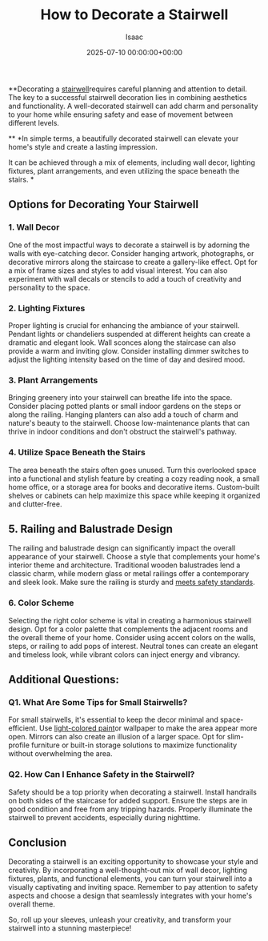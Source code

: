 ﻿---
title: How to Decorate a Stairwell
description: Decorating a stairwell requires careful planning and attention to detail. The key to a successful stairwell decoration lies in combining aesthetics and...
slug: /how-to-decorate-a-stairwell/
date: 2025-07-10 00:00:00+00:00
lastmod: 2025-07-10 00:00:00+03:00
author: Isaac
categories:

- DIY Paintings

- Guide
tags:

- diy-paintings

- stairwell
layout: post
---

**Decorating a [stairwell](https://pestpolicy.com/how-do-you-paint-a-ceiling-in-a-stairwell/)requires careful planning and attention to detail. The key to a successful stairwell decoration lies in combining aesthetics and functionality. A well-decorated stairwell can add charm and personality to your home while ensuring safety and ease of movement between different levels.

** *In simple terms, a beautifully decorated stairwell can elevate your home's style and create a lasting impression.

It can be achieved through a mix of elements, including wall decor, lighting fixtures, plant arrangements, and even utilizing the space beneath the stairs. *

##  Options for Decorating Your Stairwell

###  **1. Wall Decor**

One of the most impactful ways to decorate a stairwell is by adorning the walls with eye-catching decor. Consider hanging artwork, photographs, or decorative mirrors along the staircase to create a gallery-like effect. Opt for a mix of frame sizes and styles to add visual interest. You can also experiment with wall decals or stencils to add a touch of creativity and personality to the space.

###  **2. Lighting Fixtures**

Proper lighting is crucial for enhancing the ambiance of your stairwell. Pendant lights or chandeliers suspended at different heights can create a dramatic and elegant look. Wall sconces along the staircase can also provide a warm and inviting glow. Consider installing dimmer switches to adjust the lighting intensity based on the time of day and desired mood.

###  **3. Plant Arrangements**

Bringing greenery into your stairwell can breathe life into the space. Consider placing potted plants or small indoor gardens on the steps or along the railing. Hanging planters can also add a touch of charm and nature's beauty to the stairwell. Choose low-maintenance plants that can thrive in indoor conditions and don't obstruct the stairwell's pathway.

###  **4. Utilize Space Beneath the Stairs**

The area beneath the stairs often goes unused. Turn this overlooked space into a functional and stylish feature by creating a cozy reading nook, a small home office, or a storage area for books and decorative items. Custom-built shelves or cabinets can help maximize this space while keeping it organized and clutter-free.

##  **5. Railing and Balustrade Design**

The railing and balustrade design can significantly impact the overall appearance of your stairwell. Choose a style that complements your home's interior theme and architecture. Traditional wooden balustrades lend a classic charm, while modern glass or metal railings offer a contemporary and sleek look. Make sure the railing is sturdy and [meets safety standards](https://pestpolicy.com/best-automotive-hvlp-spray-gun-for-the-money/).

###  **6. Color Scheme**

Selecting the right color scheme is vital in creating a harmonious stairwell design. Opt for a color palette that complements the adjacent rooms and the overall theme of your home. Consider using accent colors on the walls, steps, or railing to add pops of interest. Neutral tones can create an elegant and timeless look, while vibrant colors can inject energy and vibrancy.

##  **Additional Questions:**

###  **Q1. What Are Some Tips for Small Stairwells?**

For small stairwells, it's essential to keep the decor minimal and space-efficient. Use [light-colored paint](https://pestpolicy.com/how-to-paint-a-stairwell/)or wallpaper to make the area appear more open. Mirrors can also create an illusion of a larger space. Opt for slim-profile furniture or built-in storage solutions to maximize functionality without overwhelming the area.

###  **Q2. How Can I Enhance Safety in the Stairwell?**

Safety should be a top priority when decorating a stairwell. Install handrails on both sides of the staircase for added support. Ensure the steps are in good condition and free from any tripping hazards. Properly illuminate the stairwell to prevent accidents, especially during nighttime.

##  **Conclusion**

Decorating a stairwell is an exciting opportunity to showcase your style and creativity. By incorporating a well-thought-out mix of wall decor, lighting fixtures, plants, and functional elements, you can turn your stairwell into a visually captivating and inviting space. Remember to pay attention to safety aspects and choose a design that seamlessly integrates with your home's overall theme.

So, roll up your sleeves, unleash your creativity, and transform your stairwell into a stunning masterpiece!
